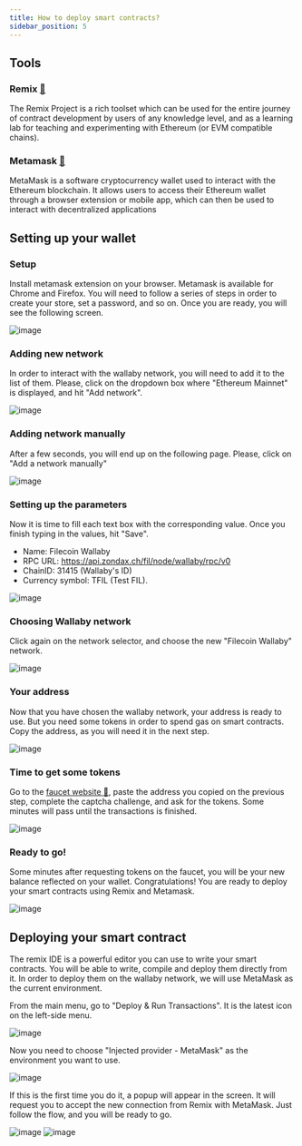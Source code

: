 ```yaml
---
title: How to deploy smart contracts?
sidebar_position: 5
---
```


## Tools 
### Remix [:link:](https://remix-project.org/)
The Remix Project is a rich toolset which can be used for the entire journey of contract development by users of any knowledge level, and as a learning lab for teaching and experimenting with Ethereum (or EVM compatible chains).

### Metamask [:link:](https://metamask.io)
MetaMask is a software cryptocurrency wallet used to interact with the Ethereum blockchain. It allows users to access their Ethereum wallet through a browser extension or mobile app, which can then be used to interact with decentralized applications

## Setting up your wallet

### Setup
Install metamask extension on your browser. Metamask is available for Chrome and Firefox. You will need to follow a series of steps in order to create your store, set a password, and so on. 
Once you are ready, you will see the following screen. 

![image](assets/wallaby/1.png)

### Adding new network
In order to interact with the wallaby network, you will need to add it to the list of them. Please, click on the dropdown box where "Ethereum Mainnet" is displayed, and hit "Add network".

![image](assets/wallaby/2.png)

### Adding network manually
After a few seconds, you will end up on the following page. Please, click on "Add a network manually"

![image](assets/wallaby/3.png)

### Setting up the parameters
Now it is time to fill each text box with the corresponding value. Once you finish typing in the values, hit "Save".

- Name: Filecoin Wallaby
- RPC URL: https://api.zondax.ch/fil/node/wallaby/rpc/v0
- ChainID: 31415 (Wallaby's ID)
- Currency symbol: TFIL (Test FIL).

![image](assets/wallaby/4.png)

### Choosing Wallaby network
Click again on the network selector, and choose the new "Filecoin Wallaby" network.

![image](assets/wallaby/5.png)

### Your address
Now that you have chosen the wallaby network, your address is ready to use. But you need some tokens in order to spend gas on smart contracts. Copy the address, as you will need it in the next step.

![image](assets/wallaby/6.png)

### Time to get some tokens 
Go to the [faucet website :link:](https://wallaby.network/#faucet), paste the address you copied on the previous step, complete the captcha challenge, and ask for the tokens. Some minutes will pass until the transactions is finished.

![image](assets/wallaby/7.png)

### Ready to go! 
Some minutes after requesting tokens on the faucet, you will be your new balance reflected on your wallet. Congratulations! You are ready to deploy your smart contracts using Remix and Metamask.

![image](assets/wallaby/8.png)

## Deploying your smart contract
The remix IDE is a powerful editor you can use to write your smart contracts. You will be able to write, compile and deploy them directly from it. In order to deploy them on the wallaby network, we will use MetaMask as the current environment. 

From the main menu, go to "Deploy & Run Transactions". It is the latest icon on the left-side menu. 

![image](assets/remix/1.png)

Now you need to choose "Injected provider - MetaMask" as the environment you want to use. 

![image](assets/remix/2.png)

If this is the first time you do it, a popup will appear in the screen. It will request you to accept the new connection from Remix with MetaMask. Just follow the flow, and you will be ready to go. 

![image](assets/remix/3.png) 
![image](assets/remix/4.png)
